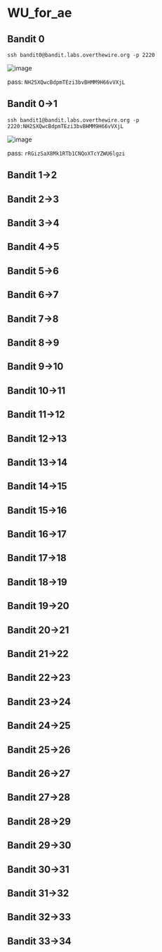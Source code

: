# WU_for_ae
## Bandit 0
  ```ssh bandit0@bandit.labs.overthewire.org -p 2220```
  
  ![image](https://github.com/TooBunReal/bandit-wu/assets/89735990/1321d19f-53ea-43d7-85fe-26a58f2fdf8b)

  pass: ```NH2SXQwcBdpmTEzi3bvBHMM9H66vVXjL```
## Bandit 0->1
  ```ssh bandit1@bandit.labs.overthewire.org -p 2220:NH2SXQwcBdpmTEzi3bvBHMM9H66vVXjL```

  ![image](https://github.com/TooBunReal/bandit-wu/assets/89735990/50c4da73-97ca-4b3f-97c0-f496a70da43e)

  pass: ```rRGizSaX8Mk1RTb1CNQoXTcYZWU6lgzi```
## Bandit 1->2
## Bandit 2->3
## Bandit 3->4
## Bandit 4->5
## Bandit 5->6
## Bandit 6->7
## Bandit 7->8
## Bandit 8->9
## Bandit 9->10
## Bandit 10->11
## Bandit 11->12
## Bandit 12->13
## Bandit 13->14
## Bandit 14->15
## Bandit 15->16
## Bandit 16->17
## Bandit 17->18
## Bandit 18->19
## Bandit 19->20
## Bandit 20->21
## Bandit 21->22
## Bandit 22->23
## Bandit 23->24
## Bandit 24->25
## Bandit 25->26
## Bandit 26->27
## Bandit 27->28
## Bandit 28->29
## Bandit 29->30
## Bandit 30->31
## Bandit 31->32
## Bandit 32->33
## Bandit 33->34
